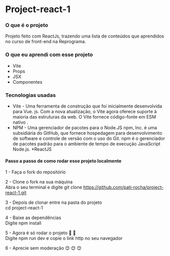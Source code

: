 # Project-react-1


### O que é o projeto
 Projeto feito com ReactJs, trazendo uma lista de conteúdos que aprendidos no curso de front-end na Reprograma.

### O que eu aprendi com esse projeto

  * Vite
  * Props
  * JSX
  * Componentes

### Tecnologias usadas

 * Vite - Uma ferramenta de construção que foi inicialmente desenvolvida para Vue. js. Com a nova atualização, o Vite agora oferece suporte à maioria das estruturas da web. O Vite fornece código-fonte em ESM nativo .
 * NPM - Uma gerenciador de pacotes para o Node.JS npm, Inc. é uma subsidiária do GitHub, que fornece hospedagem para desenvolvimento de software e controle de versão com o uso do Git. npm é o gerenciador de pacotes padrão para o ambiente de tempo de execução JavaScript Node.js.
 *ReactJS
 
#### Passo a passo de como rodar esse projeto localmente

  1 - Faça o fork do repositório
 
  2 - Clone o fork na sua máquina 
   <br/>
     Abra o seu terminal e digite git clone https://github.com/pati-rocha/project-react-1.git
  
  3 - Depois de clonar entre na pasta do projeto
   <br/>
     cd project-react-1
  
  4 - Baixe as dependências 
   <br/>
     Digite npm install
     
  5 - Agora é só rodar o projeto  🎉 🎉
   <br/>
     Digite npm run dev e copie o link http no seu navegador 
     
  6 - Aprecie sem moderação 😊 😊 😊
     
  
